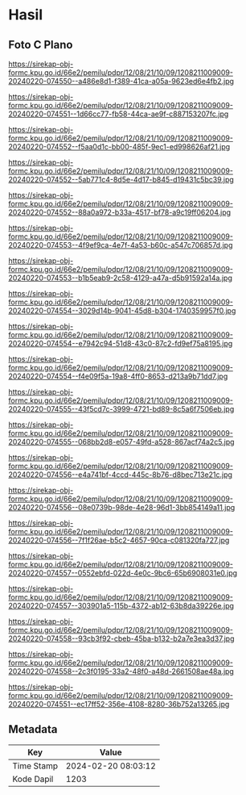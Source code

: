 # Hasil

## Foto C Plano

https://sirekap-obj-formc.kpu.go.id/66e2/pemilu/pdpr/12/08/21/10/09/1208211009009-20240220-074550--a486e8d1-f389-41ca-a05a-9623ed6e4fb2.jpg

https://sirekap-obj-formc.kpu.go.id/66e2/pemilu/pdpr/12/08/21/10/09/1208211009009-20240220-074551--1d66cc77-fb58-44ca-ae9f-c887153207fc.jpg

https://sirekap-obj-formc.kpu.go.id/66e2/pemilu/pdpr/12/08/21/10/09/1208211009009-20240220-074552--f5aa0d1c-bb00-485f-9ec1-ed998626af21.jpg

https://sirekap-obj-formc.kpu.go.id/66e2/pemilu/pdpr/12/08/21/10/09/1208211009009-20240220-074552--5ab771c4-8d5e-4d17-b845-d19431c5bc39.jpg

https://sirekap-obj-formc.kpu.go.id/66e2/pemilu/pdpr/12/08/21/10/09/1208211009009-20240220-074552--88a0a972-b33a-4517-bf78-a9c19ff06204.jpg

https://sirekap-obj-formc.kpu.go.id/66e2/pemilu/pdpr/12/08/21/10/09/1208211009009-20240220-074553--4f9ef9ca-4e7f-4a53-b60c-a547c706857d.jpg

https://sirekap-obj-formc.kpu.go.id/66e2/pemilu/pdpr/12/08/21/10/09/1208211009009-20240220-074553--b1b5eab9-2c58-4129-a47a-d5b91592a14a.jpg

https://sirekap-obj-formc.kpu.go.id/66e2/pemilu/pdpr/12/08/21/10/09/1208211009009-20240220-074554--3029d14b-9041-45d8-b304-1740359957f0.jpg

https://sirekap-obj-formc.kpu.go.id/66e2/pemilu/pdpr/12/08/21/10/09/1208211009009-20240220-074554--e7942c94-51d8-43c0-87c2-fd9ef75a8195.jpg

https://sirekap-obj-formc.kpu.go.id/66e2/pemilu/pdpr/12/08/21/10/09/1208211009009-20240220-074554--f4e09f5a-19a8-4ff0-8653-d213a9b71dd7.jpg

https://sirekap-obj-formc.kpu.go.id/66e2/pemilu/pdpr/12/08/21/10/09/1208211009009-20240220-074555--43f5cd7c-3999-4721-bd89-8c5a6f7506eb.jpg

https://sirekap-obj-formc.kpu.go.id/66e2/pemilu/pdpr/12/08/21/10/09/1208211009009-20240220-074555--068bb2d8-e057-49fd-a528-867acf74a2c5.jpg

https://sirekap-obj-formc.kpu.go.id/66e2/pemilu/pdpr/12/08/21/10/09/1208211009009-20240220-074556--e4a741bf-4ccd-445c-8b76-d8bec713e21c.jpg

https://sirekap-obj-formc.kpu.go.id/66e2/pemilu/pdpr/12/08/21/10/09/1208211009009-20240220-074556--08e0739b-98de-4e28-96d1-3bb854149a11.jpg

https://sirekap-obj-formc.kpu.go.id/66e2/pemilu/pdpr/12/08/21/10/09/1208211009009-20240220-074556--7f1f26ae-b5c2-4657-90ca-c081320fa727.jpg

https://sirekap-obj-formc.kpu.go.id/66e2/pemilu/pdpr/12/08/21/10/09/1208211009009-20240220-074557--0552ebfd-022d-4e0c-9bc6-65b6908031e0.jpg

https://sirekap-obj-formc.kpu.go.id/66e2/pemilu/pdpr/12/08/21/10/09/1208211009009-20240220-074557--303901a5-115b-4372-ab12-63b8da39226e.jpg

https://sirekap-obj-formc.kpu.go.id/66e2/pemilu/pdpr/12/08/21/10/09/1208211009009-20240220-074558--93cb3f92-cbeb-45ba-b132-b2a7e3ea3d37.jpg

https://sirekap-obj-formc.kpu.go.id/66e2/pemilu/pdpr/12/08/21/10/09/1208211009009-20240220-074558--2c3f0195-33a2-48f0-a48d-2661508ae48a.jpg

https://sirekap-obj-formc.kpu.go.id/66e2/pemilu/pdpr/12/08/21/10/09/1208211009009-20240220-074551--ec17ff52-356e-4108-8280-36b752a13265.jpg


## Metadata

| Key        | Value               |
| ---------- | ------------------- |
| Time Stamp | 2024-02-20 08:03:12 |
| Kode Dapil | 1203                |



